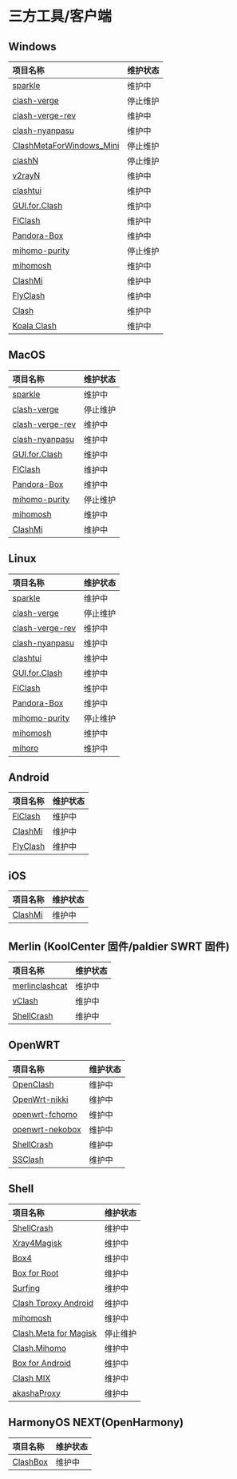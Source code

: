 # 三方工具/客户端

## Windows

|项目名称 | 维护状态 |
|:----|:----|
|[sparkle](https://github.com/xishang0128/sparkle)|维护中 |
|[clash-verge](https://github.com/MetaCubeX/clash-verge)|停止维护 |
|[clash-verge-rev](https://github.com/clash-verge-rev/clash-verge-rev)|维护中 |
|[clash-nyanpasu](https://github.com/keiko233/clash-nyanpasu)|维护中 |
|[ClashMetaForWindows_Mini](https://github.com/kogekiplay/ClashMetaForWindows_Mini)|停止维护 |
|[clashN](https://github.com/2dust/clashN)|停止维护 |
|[v2rayN](https://github.com/2dust/v2rayN)|维护中 |
|[clashtui](https://github.com/JohanChane/clashtui)|维护中 |
|[GUI.for.Clash](https://github.com/GUI-for-Cores/GUI.for.Clash)|维护中 |
|[FlClash](https://github.com/chen08209/FlClash)|维护中 |
|[Pandora-Box](https://github.com/snakem982/Pandora-Box)|维护中 |
|[mihomo-purity](https://github.com/mihomo-purity/mihomo-purity)|停止维护 |
|[mihomosh](https://github.com/SamuNatsu/mihomosh)|维护中 |
|[ClashMi](https://github.com/KaringX/clashmi)|维护中 |
|[FlyClash](https://github.com/GtxFury/FlyClash)|维护中 |
|[Clash](https://github.com/Butanediol/Clash)|维护中 |
|[Koala Clash](https://github.com/coolcoala/clash-verge-rev-lite)|维护中 |

## MacOS

|项目名称 | 维护状态 |
|:----|:----|
|[sparkle](https://github.com/xishang0128/sparkle)|维护中 |
|[clash-verge](https://github.com/MetaCubeX/clash-verge)|停止维护 |
|[clash-verge-rev](https://github.com/clash-verge-rev/clash-verge-rev)|维护中 |
|[clash-nyanpasu](https://github.com/keiko233/clash-nyanpasu)|维护中 |
|[GUI.for.Clash](https://github.com/GUI-for-Cores/GUI.for.Clash)|维护中 |
|[FlClash](https://github.com/chen08209/FlClash)|维护中 |
|[Pandora-Box](https://github.com/snakem982/Pandora-Box)|维护中 |
|[mihomo-purity](https://github.com/mihomo-purity/mihomo-purity)|停止维护 |
|[mihomosh](https://github.com/SamuNatsu/mihomosh)|维护中 |
|[ClashMi](https://github.com/KaringX/clashmi)|维护中 |

## Linux

|项目名称 | 维护状态 |
|:----|:----|
|[sparkle](https://github.com/xishang0128/sparkle)|维护中 |
|[clash-verge](https://github.com/MetaCubeX/clash-verge)|停止维护 |
|[clash-verge-rev](https://github.com/clash-verge-rev/clash-verge-rev)|维护中 |
|[clash-nyanpasu](https://github.com/keiko233/clash-nyanpasu)|维护中 |
|[clashtui](https://github.com/JohanChane/clashtui)|维护中 |
|[GUI.for.Clash](https://github.com/GUI-for-Cores/GUI.for.Clash)|维护中 |
|[FlClash](https://github.com/chen08209/FlClash)|维护中 |
|[Pandora-Box](https://github.com/snakem982/Pandora-Box)|维护中 |
|[mihomo-purity](https://github.com/mihomo-purity/mihomo-purity)|停止维护 |
|[mihomosh](https://github.com/SamuNatsu/mihomosh)|维护中 |
|[mihoro](https://github.com/spencerwooo/mihoro)|维护中 |

## Android

|项目名称 | 维护状态 |
|:----|:----|
|[FlClash](https://github.com/chen08209/FlClash)|维护中 |
|[ClashMi](https://github.com/KaringX/clashmi)|维护中 |
|[FlyClash](https://github.com/GtxFury/FlyClash-Android)|维护中 |

## iOS

|项目名称 | 维护状态 |
|:----|:----|
|[ClashMi](https://github.com/KaringX/clashmi)|维护中 |

## Merlin (KoolCenter 固件/paldier SWRT 固件)

|项目名称 | 维护状态 |
|:----|:----|
|[merlinclashcat](https://t.me/merlinclashcat)|维护中|
|[vClash](https://github.com/vxiaov/vClash)|维护中 |
|[ShellCrash](https://github.com/juewuy/ShellCrash)|维护中 |

## OpenWRT

|项目名称 | 维护状态 |
|:----|:----|
|[OpenClash](https://github.com/vernesong/OpenClash)|维护中 |
|[OpenWrt-nikki](https://github.com/nikkinikki-org/OpenWrt-nikki)|维护中 |
|[openwrt-fchomo](https://github.com/fcshark-org/openwrt-fchomo)|维护中|
|[openwrt-nekobox](https://github.com/Thaolga/openwrt-nekobox)|维护中|
|[ShellCrash](https://github.com/juewuy/ShellCrash)|维护中 |
|[SSClash](https://github.com/zerolabnet/SSClash)|维护中 |

## Shell

|项目名称 | 维护状态 |
|:----|:----|
|[ShellCrash](https://github.com/juewuy/ShellCrash)|维护中 |
|[Xray4Magisk](https://github.com/Asterisk4Magisk/Xray4Magisk)|维护中 |
|[Box4](https://github.com/CHIZI-0618/box4magisk)|维护中 |
|[Box for Root](https://github.com/taamarin/box_for_magisk)|维护中 |
|[Surfing](https://github.com/MoGuangYu/Surfing)|维护中 |
|[Clash Tproxy Android](https://t.me/e58695/59)|维护中 |
|[mihomosh](https://github.com/SamuNatsu/mihomosh)|维护中 |
|[Clash.Meta for Magisk](https://t.me/MagiskChangeKing/126)|停止维护 |
|[Clash.Mihomo](https://github.com/Chuhe2399/Clash.Mihomo)|维护中 |
|[Box for Android](https://github.com/boxproxy/box/)|维护中 |
|[Clash MIX](https://github.com/AXEVO/Clash-MIX)|维护中 |
|[akashaProxy](https://github.com/akashaProxy/akashaProxy)|维护中 |

## HarmonyOS NEXT(OpenHarmony)

|项目名称 | 维护状态 |
|:----|:----|
|[ClashBox](https://github.com/xiaobaigroup/ClashBox)|维护中 |
